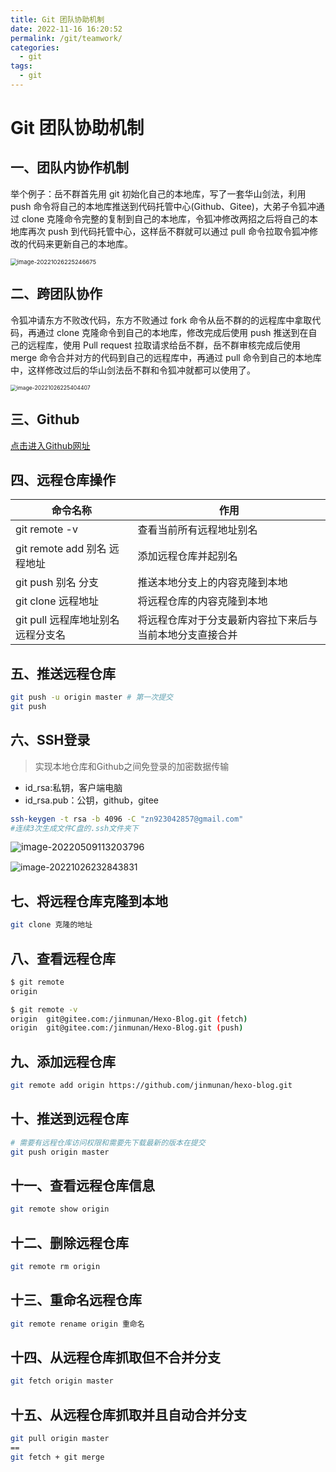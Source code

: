 ```yaml
---
title: Git 团队协助机制
date: 2022-11-16 16:20:52
permalink: /git/teamwork/
categories:
  - git
tags:
  - git
---
```


# Git 团队协助机制

## 一、团队内协作机制

举个例子：岳不群首先用 git 初始化自己的本地库，写了一套华山剑法，利用push 命令将自己的本地库推送到代码托管中心(Github、Gitee)，大弟子令狐冲通过 clone 克隆命令完整的复制到自己的本地库，令狐冲修改两招之后将自己的本地库再次 push 到代码托管中心，这样岳不群就可以通过 pull 命令拉取令狐冲修改的代码来更新自己的本地库。

<img src="https://cdn.staticaly.com/gh/jinmunan/imgs@master/tool/git/teamwork/image-20221026225246675.png" alt="image-20221026225246675" style="zoom:67%;" />

## 二、跨团队协作

令狐冲请东方不败改代码，东方不败通过 fork 命令从岳不群的的远程库中拿取代码，再通过 clone 克隆命令到自己的本地库，修改完成后使用 push 推送到在自己的远程库，使用 Pull request 拉取请求给岳不群，岳不群审核完成后使用 merge 命令合并对方的代码到自己的远程库中，再通过 pull 命令到自己的本地库中，这样修改过后的华山剑法岳不群和令狐冲就都可以使用了。

<img src="https://cdn.staticaly.com/gh/jinmunan/imgs@master/tool/git/teamwork/image-20221026225404407.png" alt="image-20221026225404407" style="zoom:62%;" />

## 三、Github

[点击进入Github网址](https://github.com/)

## 四、远程仓库操作

| 命令名称                           | 作用                                                     |
| ---------------------------------- | -------------------------------------------------------- |
| git remote -v                      | 查看当前所有远程地址别名                                 |
| git remote add 别名 远程地址       | 添加远程仓库并起别名                                     |
| git push 别名 分支                 | 推送本地分支上的内容克隆到本地                           |
| git clone 远程地址                 | 将远程仓库的内容克隆到本地                               |
| git pull 远程库地址别名 远程分支名 | 将远程仓库对于分支最新内容拉下来后与当前本地分支直接合并 |

## 五、推送远程仓库

```sh
git push -u origin master # 第一次提交
git push
```

## 六、SSH登录

> 实现本地仓库和Github之间免登录的加密数据传输

- id_rsa:私钥，客户端电脑
- id_rsa.pub：公钥，github，gitee

```sh
ssh-keygen -t rsa -b 4096 -C "zn923042857@gmail.com"
#连续3次生成文件C盘的.ssh文件夹下
```

<img src="https://cdn.staticaly.com/gh/jinmunan/imgs@master/tool/git/teamwork/image-20220509113203796-16520787659793.png" alt="image-20220509113203796" style="zoom:106%;" />

![image-20221026232843831](05-Git团队协助机制/image-20221026232843831.png)

## 七、将远程仓库克隆到本地

```sh
git clone 克隆的地址
```

## 八、查看远程仓库

```sh
$ git remote
origin

$ git remote -v
origin  git@gitee.com:/jinmunan/Hexo-Blog.git (fetch)
origin  git@gitee.com:/jinmunan/Hexo-Blog.git (push)
```

## 九、添加远程仓库

```sh
git remote add origin https://github.com/jinmunan/hexo-blog.git
```

## 十、推送到远程仓库

```sh
# 需要有远程仓库访问权限和需要先下载最新的版本在提交
git push origin master
```

## 十一、查看远程仓库信息

```sh
git remote show origin
```

## 十二、删除远程仓库

```sh
git remote rm origin
```

## 十三、重命名远程仓库

```sh
git remote rename origin 重命名
```

## 十四、从远程仓库抓取但不合并分支

```sh
git fetch origin master
```

## 十五、从远程仓库抓取并且自动合并分支

```sh
git pull origin master
== 
git fetch + git merge
```
